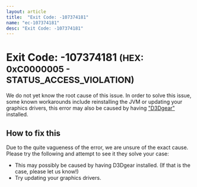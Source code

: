 ```yaml
---
layout: article
title:  "Exit Code: -107374181"
name: "ec-107374181"
desc: "Exit Code: -107374181"
---
```

# Exit Code: -107374181 <small>(HEX: 0xC0000005 - STATUS_ACCESS_VIOLATION)</small>
We do not yet know the root cause of this issue. In order to solve this issue, some known workarounds include reinstalling the JVM or updating your graphics drivers, this error may also be caused by having ["D3Dgear"](https://www.d3dgear.com/) installed.

## How to fix this
Due to the quite vagueness of the error, we are unsure of the exact cause. Please try the following and attempt to see it they solve your case:

* This may possibly be caused by having D3Dgear installed. (If that is the case, please let us know!) 
* Try updating your graphics drivers.



